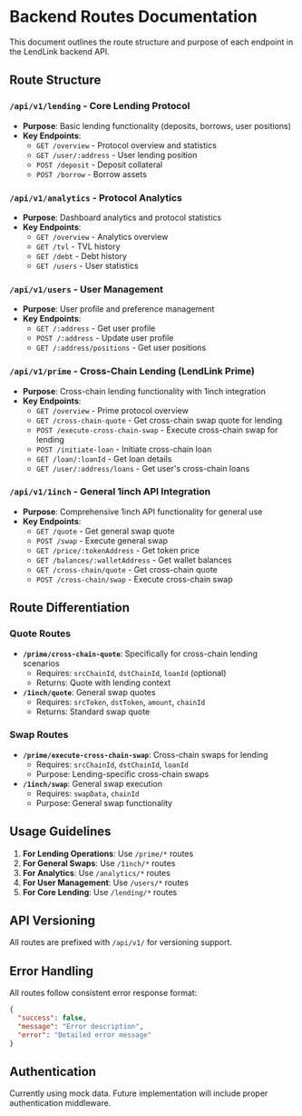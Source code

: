 # Backend Routes Documentation

This document outlines the route structure and purpose of each endpoint in the LendLink backend API.

## Route Structure

### `/api/v1/lending` - Core Lending Protocol
- **Purpose**: Basic lending functionality (deposits, borrows, user positions)
- **Key Endpoints**:
  - `GET /overview` - Protocol overview and statistics
  - `GET /user/:address` - User lending position
  - `POST /deposit` - Deposit collateral
  - `POST /borrow` - Borrow assets

### `/api/v1/analytics` - Protocol Analytics
- **Purpose**: Dashboard analytics and protocol statistics
- **Key Endpoints**:
  - `GET /overview` - Analytics overview
  - `GET /tvl` - TVL history
  - `GET /debt` - Debt history
  - `GET /users` - User statistics

### `/api/v1/users` - User Management
- **Purpose**: User profile and preference management
- **Key Endpoints**:
  - `GET /:address` - Get user profile
  - `POST /:address` - Update user profile
  - `GET /:address/positions` - Get user positions

### `/api/v1/prime` - Cross-Chain Lending (LendLink Prime)
- **Purpose**: Cross-chain lending functionality with 1inch integration
- **Key Endpoints**:
  - `GET /overview` - Prime protocol overview
  - `GET /cross-chain-quote` - Get cross-chain swap quote for lending
  - `POST /execute-cross-chain-swap` - Execute cross-chain swap for lending
  - `POST /initiate-loan` - Initiate cross-chain loan
  - `GET /loan/:loanId` - Get loan details
  - `GET /user/:address/loans` - Get user's cross-chain loans

### `/api/v1/1inch` - General 1inch API Integration
- **Purpose**: Comprehensive 1inch API functionality for general use
- **Key Endpoints**:
  - `GET /quote` - Get general swap quote
  - `POST /swap` - Execute general swap
  - `GET /price/:tokenAddress` - Get token price
  - `GET /balances/:walletAddress` - Get wallet balances
  - `GET /cross-chain/quote` - Get cross-chain quote
  - `POST /cross-chain/swap` - Execute cross-chain swap

## Route Differentiation

### Quote Routes
- **`/prime/cross-chain-quote`**: Specifically for cross-chain lending scenarios
  - Requires: `srcChainId`, `dstChainId`, `loanId` (optional)
  - Returns: Quote with lending context
- **`/1inch/quote`**: General swap quotes
  - Requires: `srcToken`, `dstToken`, `amount`, `chainId`
  - Returns: Standard swap quote

### Swap Routes
- **`/prime/execute-cross-chain-swap`**: Cross-chain swaps for lending
  - Requires: `srcChainId`, `dstChainId`, `loanId`
  - Purpose: Lending-specific cross-chain swaps
- **`/1inch/swap`**: General swap execution
  - Requires: `swapData`, `chainId`
  - Purpose: General swap functionality

## Usage Guidelines

1. **For Lending Operations**: Use `/prime/*` routes
2. **For General Swaps**: Use `/1inch/*` routes
3. **For Analytics**: Use `/analytics/*` routes
4. **For User Management**: Use `/users/*` routes
5. **For Core Lending**: Use `/lending/*` routes

## API Versioning

All routes are prefixed with `/api/v1/` for versioning support.

## Error Handling

All routes follow consistent error response format:
```json
{
  "success": false,
  "message": "Error description",
  "error": "Detailed error message"
}
```

## Authentication

Currently using mock data. Future implementation will include proper authentication middleware. 